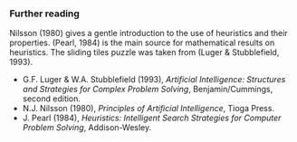 ### Further reading ###

Nilsson (1980) gives a gentle introduction to the use of heuristics and their properties. (Pearl, 1984) is the main source for mathematical results on heuristics. The sliding tiles puzzle&nbsp;was taken from (Luger & Stubblefield, 1993).

* G.F. Luger & W.A. Stubblefield (1993), *Artificial Intelligence: Structures and Strategies for Complex Problem Solving*, Benjamin/Cummings, second edition.
* N.J. Nilsson (1980), *Principles of Artificial Intelligence*, Tioga Press.
* J. Pearl (1984), *Heuristics: Intelligent Search Strategies for Computer Problem Solving*, Addison-Wesley.
